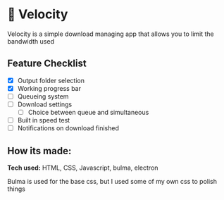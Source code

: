 # 🚀 Velocity #
Velocity is a simple download managing app that allows you to limit the bandwidth used

## Feature Checklist ##

- [x] Output folder selection
- [x] Working progress bar
- [ ] Queueing system
- [ ] Download settings
    - [ ] Choice between queue and simultaneous
- [ ] Built in speed test
- [ ] Notifications on download finished

## How its made: ##

**Tech used:** HTML, CSS, Javascript, bulma, electron

Bulma is used for the base css, but I used some of my own css to polish things
